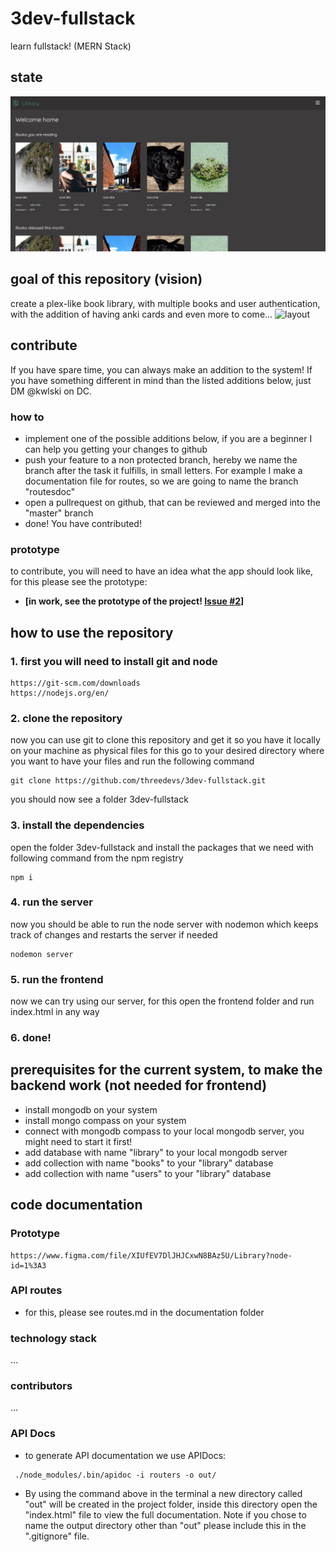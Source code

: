 # 3dev-fullstack

learn fullstack! (MERN Stack)

## state
![current](documentation/state.png 'Current State')

## goal of this repository (vision)

create a plex-like book library, with multiple books and user authentication, with the addition of having anki cards and even more to come...
![layout](documentation/Layout.png 'Layout/Vision')


## contribute

If you have spare time, you can always make an addition to the system! If you have something different in mind than the listed additions below, just DM @kwlski on DC.

### how to

-   implement one of the possible additions below, if you are a beginner I can help you getting your changes to github
-   push your feature to a non protected branch, hereby we name the branch after the task it fulfills, in small letters. For example I make a documentation file for routes, so we are going to name the branch "routesdoc"
-   open a pullrequest on github, that can be reviewed and merged into the "master" branch
-   done! You have contributed!

### prototype

to contribute, you will need to have an idea what the app should look like, for this please see the prototype:

-   **[in work, see the prototype of the project! [Issue #2](https://github.com/threedevs/3dev-fullstack/issues/2)]**

## how to use the repository

### 1. first you will need to install git and node

```
https://git-scm.com/downloads
https://nodejs.org/en/
```

### 2. clone the repository

now you can use git to clone this repository and get it so you have it locally on your machine as physical files
for this go to your desired directory where you want to have your files and run the following command

```
git clone https://github.com/threedevs/3dev-fullstack.git
```

you should now see a folder 3dev-fullstack

### 3. install the dependencies

open the folder 3dev-fullstack and install the packages that we need with following command from the npm registry

```
npm i
```

### 4. run the server

now you should be able to run the node server with nodemon which keeps track of changes and restarts the server if needed

```
nodemon server
```

### 5. run the frontend

now we can try using our server, for this open the frontend folder and run index.html in any way

### 6. done!

## prerequisites for the current system, to make the backend work (not needed for frontend)

-   install mongodb on your system
-   install mongo compass on your system
-   connect with mongodb compass to your local mongodb server, you might need to start it first!
-   add database with name "library" to your local mongodb server
-   add collection with name "books" to your "library" database
-   add collection with name "users" to your "library" database

## code documentation

### Prototype

```
https://www.figma.com/file/XIUfEV7DlJHJCxwN8BAz5U/Library?node-id=1%3A3
```

### API routes

-   for this, please see routes.md in the documentation folder

### technology stack

...

### contributors

...

### API Docs

-   to generate API documentation we use APIDocs:

```
 ./node_modules/.bin/apidoc -i routers -o out/
```

-   By using the command above in the terminal a new directory called "out" will be created in the project folder, inside this directory open the "index.html" file to view the full documentation. Note if you chose to name the output directory other than "out" please include this in the ".gitignore" file.
